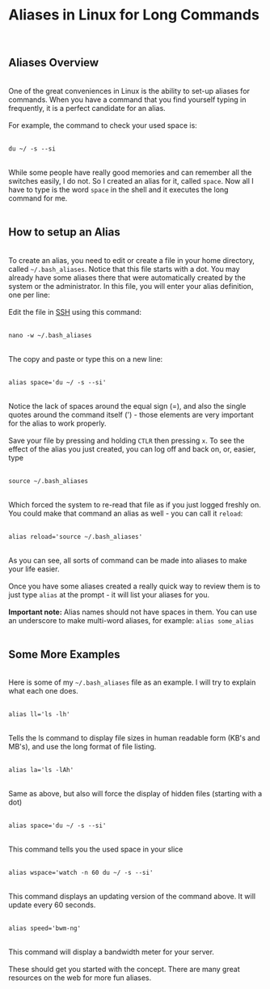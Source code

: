 <h1>Aliases in Linux for Long Commands</h1>

        
<br>
<h2>Aliases Overview</h2><br>
One of the great conveniences in Linux is the ability to set-up aliases for commands. When you have a command that you find yourself typing in frequently, it is a perfect candidate for an alias.<br>
<br>
For example, the command to check your used space is:<br>
<br>
<pre><code>du ~&#x2F; -s --si</code></pre><br>
 While some people have really good memories and can remember all the switches easily, I do not. So I created an alias for it, called <code>space</code>. Now all I have to type is the word <code>space</code> in the shell and it executes the long command for me.<br>
<br>
<h2>How to setup an Alias</h2><br>
To create an alias, you need to edit or create a file in your home directory, called <code>~&#x2F;.bash_aliases</code>. Notice that this file starts with a dot. You may already have some aliases there that were automatically created by the system or the administrator. In this file, you will enter your alias definition, one per line: <br>
<br>
Edit the file in <a href="https://www.feralhosting.com/faq/view?question=12">SSH</a> using this command:<br>
<br>
<pre><code>nano -w ~&#x2F;.bash_aliases</code></pre><br>
The copy and paste or type this on a new line:<br>
<br>
<pre><code>alias space=&#x27;du ~&#x2F; -s --si&#x27;</code></pre><br>
Notice the lack of spaces around the equal sign (=), and also the single quotes around the command itself (&#x27;) - those elements are very important for the alias to work properly. <br>
<br>
Save your file by pressing and holding <code>CTLR</code> then pressing <code>x</code>. To see the effect of the alias you just created, you can log off and back on, or, easier, type<br>
<br>
<pre><code>source ~&#x2F;.bash_aliases</code></pre><br>
Which forced the system to re-read that file as if you just logged freshly on. You could make that command an alias as well - you can call it <code>reload</code>: <br>
<br>
<pre><code>alias reload=&#x27;source ~&#x2F;.bash_aliases&#x27;</code></pre><br>
As you can see, all sorts of command can be made into aliases to make your life easier.<br>
<br>
Once you have some aliases created a really quick way to review them is to just type <code>alias</code> at the prompt - it will list your aliases for you.<br>
<br>
<strong>Important note:</strong> Alias names should not have spaces in them. You can use an underscore to make multi-word aliases, for example: <code>alias some_alias</code><br>
<br>
<h2>Some More Examples</h2><br>
Here is some of my <code>~&#x2F;.bash_aliases</code> file as an example. I will try to explain what each one does.<br>
<br>
<pre><code>alias ll=&#x27;ls -lh&#x27;</code></pre><br>
Tells the ls command to display file sizes in human readable form (KB&#x27;s and MB&#x27;s), and use the long format of file listing. <br>
<br>
<pre><code>alias la=&#x27;ls -lAh&#x27;</code></pre><br>
Same as above, but also will force the display of hidden files (starting with a dot)<br>
<br>
<pre><code>alias space=&#x27;du ~&#x2F; -s --si&#x27;</code></pre><br>
This command tells you the used space in your slice<br>
<br>
<pre><code>alias wspace=&#x27;watch -n 60 du ~&#x2F; -s --si&#x27;</code></pre><br>
This command displays an updating version of the command above. It will update every 60 seconds.<br>
<br>
<pre><code>alias speed=&#x27;bwm-ng&#x27;</code></pre><br>
This command will display a bandwidth meter for your server. <br>
<br>
These should get you started with the concept. There are many great resources on the web for more fun aliases.<br>
<br>

